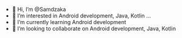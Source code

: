 - 👋 Hi, I’m @Samdzaka
- 👀 I’m interested in Android development, Java, Kotlin ...
- 🌱 I’m currently learning Android development
- 💞️ I’m looking to collaborate on Android development, Java, Kotlin

<!---
Samdzaka/Samdzaka is a ✨ special ✨ repository because its `README.md` (this file) appears on your GitHub profile.
You can click the Preview link to take a look at your changes.
--->
